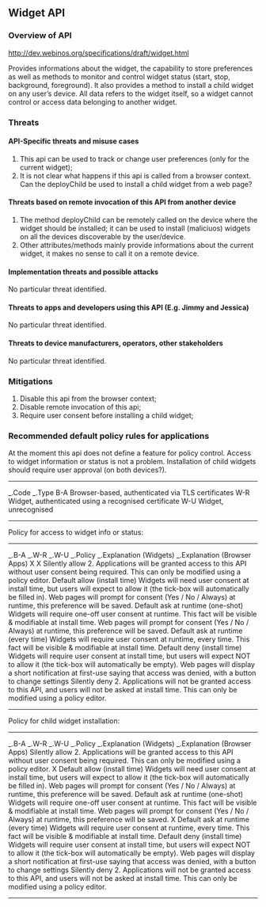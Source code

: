 Widget API
----------

### Overview of API

http://dev.webinos.org/specifications/draft/widget.html

Provides informations about the widget, the capability to store preferences as well as methods to monitor and control widget status (start, stop, background, foreground). It also provides a method to install a child widget on any user’s device. All data refers to the widget itself, so a widget cannot control or access data belonging to another widget.

### Threats

#### API-Specific threats and misuse cases

1.  This api can be used to track or change user preferences (only for the current widget);
2.  It is not clear what happens if this api is called from a browser context. Can the deployChild be used to install a child widget from a web page?

#### Threats based on remote invocation of this API from another device

1.  The method deployChild can be remotely called on the device where the widget should be installed; it can be used to install (maliciuos) widgets on all the devices discoverable by the user/device.
2.  Other attributes/methods mainly provide informations about the current widget, it makes no sense to call it on a remote device.

#### Implementation threats and possible attacks

No particular threat identified.

#### Threats to apps and developers using this API (E.g. Jimmy and Jessica)

No particular threat identified.

#### Threats to device manufacturers, operators, other stakeholders

No particular threat identified.

### Mitigations

1.  Disable this api from the browser context;
2.  Disable remote invocation of this api;
3.  Require user consent before installing a child widget;

### Recommended default policy rules for applications

At the moment this api does not define a feature for policy control.
Access to widget information or status is not a problem. Installation of child widgets should require user approval (on both devices?).

  ------------- ------------------------------------------------------
  _.Code   _.Type
  B-A           Browser-based, authenticated via TLS certificates
  W-R           Widget, authenticated using a recognised certificate
  W-U           Widget, unrecognised
  ------------- ------------------------------------------------------

Policy for access to widget info or status:

  ------------ ------------ ------------ ----------------------------------- -------------------------------------------------------------------------------------------------------------------------------------------------------- -------------------------------------------------------------------------------------------------------------------------- -- -- --- --- ------------------------------------- ------------------------------------------------------------------------------------------------------------------------------------------- ------------------------------------------------------------------
  _.B-A   _.W-R   _.W-U   _.Policy                       _.Explanation (Widgets)                                                                                                                             _.Explanation (Browser Apps)                                                                                                X   X   Silently allow                        2. Applications will be granted access to this API without user consent being required. This can only be modified using a policy editor.
                                         Default allow (install time)        Widgets will need user consent at install time, but users will expect to allow it (the tick-box will automatically be filled in).                        Web pages will prompt for consent (Yes / No / Always) at runtime, this preference will be saved.
                                         Default ask at runtime (one-shot)   Widgets will require one-off user consent at runtime. This fact will be visible & modifiable at install time.                                            Web pages will prompt for consent (Yes / No / Always) at runtime, this preference will be saved.                                         Default ask at runtime (every time)   Widgets will require user consent at runtime, every time. This fact will be visible & modifiable at install time.
                                         Default deny (install time)         Widgets will require user consent at install time, but users will expect NOT to allow it (the tick-box will automatically be empty).                     Web pages will display a short notification at first-use saying that access was denied, with a button to change settings
                                         Silently deny                       2. Applications will not be granted access to this API, and users will not be asked at install time. This can only be modified using a policy editor.
  ------------ ------------ ------------ ----------------------------------- -------------------------------------------------------------------------------------------------------------------------------------------------------- -------------------------------------------------------------------------------------------------------------------------- -- -- --- --- ------------------------------------- ------------------------------------------------------------------------------------------------------------------------------------------- ------------------------------------------------------------------

Policy for child widget installation:

  ------------ ------------ ------------ ----------------------------------- -------------------------------------------------------------------------------------------------------------------------------------------------------- -------------------------------------------------------------------------------------------------------------------------- -- -- -- --- ------------------------------------- ------------------------------------------------------------------------------------------------------------------------------------------- ------------------------------------------------------------------
  _.B-A   _.W-R   _.W-U   _.Policy                       _.Explanation (Widgets)                                                                                                                             _.Explanation (Browser Apps)                                                                                                       Silently allow                        2. Applications will be granted access to this API without user consent being required. This can only be modified using a policy editor.
               X                         Default allow (install time)        Widgets will need user consent at install time, but users will expect to allow it (the tick-box will automatically be filled in).                        Web pages will prompt for consent (Yes / No / Always) at runtime, this preference will be saved.
                                         Default ask at runtime (one-shot)   Widgets will require one-off user consent at runtime. This fact will be visible & modifiable at install time.                                            Web pages will prompt for consent (Yes / No / Always) at runtime, this preference will be saved.                                    X   Default ask at runtime (every time)   Widgets will require user consent at runtime, every time. This fact will be visible & modifiable at install time.
                                         Default deny (install time)         Widgets will require user consent at install time, but users will expect NOT to allow it (the tick-box will automatically be empty).                     Web pages will display a short notification at first-use saying that access was denied, with a button to change settings
                                         Silently deny                       2. Applications will not be granted access to this API, and users will not be asked at install time. This can only be modified using a policy editor.
  ------------ ------------ ------------ ----------------------------------- -------------------------------------------------------------------------------------------------------------------------------------------------------- -------------------------------------------------------------------------------------------------------------------------- -- -- -- --- ------------------------------------- ------------------------------------------------------------------------------------------------------------------------------------------- ------------------------------------------------------------------


